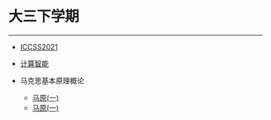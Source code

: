 # 大三下学期
***
- [ICCSS2021](/学海无涯/学习/大三上/ICCSS2021会议.md)
  
- [计算智能](/学海无涯/学习/大三上/计算智能.md)

- 马克思基本原理概论
  - [马原(一)]()
  - [马原(一)]()